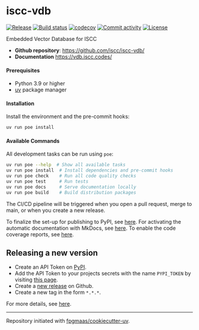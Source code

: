 # iscc-vdb

[![Release](https://img.shields.io/github/v/release/iscc/iscc-vdb)](https://img.shields.io/github/v/release/iscc/iscc-vdb)
[![Build status](https://img.shields.io/github/actions/workflow/status/iscc/iscc-vdb/main.yml?branch=main)](https://github.com/iscc/iscc-vdb/actions/workflows/main.yml?query=branch%3Amain)
[![codecov](https://codecov.io/gh/iscc/iscc-vdb/branch/main/graph/badge.svg)](https://codecov.io/gh/iscc/iscc-vdb)
[![Commit activity](https://img.shields.io/github/commit-activity/m/iscc/iscc-vdb)](https://img.shields.io/github/commit-activity/m/iscc/iscc-vdb)
[![License](https://img.shields.io/github/license/iscc/iscc-vdb)](https://img.shields.io/github/license/iscc/iscc-vdb)

Embedded Vector Database for ISCC

- **Github repository**: <https://github.com/iscc/iscc-vdb/>
- **Documentation** <https://vdb.iscc.codes/>

#### Prerequisites

- Python 3.9 or higher
- [uv](https://docs.astral.sh/uv/) package manager

#### Installation

Install the environment and the pre-commit hooks:

```bash
uv run poe install
```


#### Available Commands

All development tasks can be run using `poe`:

```bash
uv run poe --help  # Show all available tasks
uv run poe install  # Install dependencies and pre-commit hooks
uv run poe check    # Run all code quality checks
uv run poe test     # Run tests
uv run poe docs     # Serve documentation locally
uv run poe build    # Build distribution packages
```

The CI/CD pipeline will be triggered when you open a pull request, merge to main, or when you create a new release.

To finalize the set-up for publishing to PyPI, see [here](https://fpgmaas.github.io/cookiecutter-uv/features/publishing/#set-up-for-pypi).
For activating the automatic documentation with MkDocs, see [here](https://fpgmaas.github.io/cookiecutter-uv/features/mkdocs/#enabling-the-documentation-on-github).
To enable the code coverage reports, see [here](https://fpgmaas.github.io/cookiecutter-uv/features/codecov/).

## Releasing a new version

- Create an API Token on [PyPI](https://pypi.org/).
- Add the API Token to your projects secrets with the name `PYPI_TOKEN` by visiting [this page](https://github.com/iscc/iscc-vdb/settings/secrets/actions/new).
- Create a [new release](https://github.com/iscc/iscc-vdb/releases/new) on Github.
- Create a new tag in the form `*.*.*`.

For more details, see [here](https://fpgmaas.github.io/cookiecutter-uv/features/cicd/#how-to-trigger-a-release).

---

Repository initiated with [fpgmaas/cookiecutter-uv](https://github.com/fpgmaas/cookiecutter-uv).
